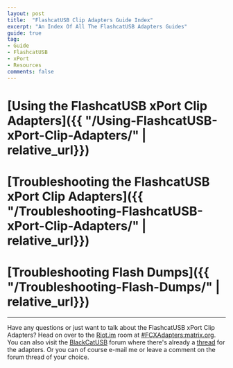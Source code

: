 ```yaml
---
layout: post
title:  "FlashcatUSB Clip Adapters Guide Index"
excerpt: "An Index Of All The FlashcatUSB Adapters Guides"
guide: true
tag:
- Guide
- FlashcatUSB
- xPort
- Resources
comments: false
---
```

# [Using the FlashcatUSB xPort Clip Adapters]({{ "/Using-FlashcatUSB-xPort-Clip-Adapters/" | relative_url}})

# [Troubleshooting the FlashcatUSB xPort Clip Adapters]({{ "/Troubleshooting-FlashcatUSB-xPort-Clip-Adapters/" | relative_url}})

# [Troubleshooting Flash Dumps]({{ "/Troubleshooting-Flash-Dumps/" | relative_url}})

---

Have any questions or just want to talk about the FlashcatUSB xPort Clip Adapters? Head on over to the [Riot.im](https://riot.im) room at [#FCXAdapters:matrix.org](https://riot.im/app/#/room/#FCXAdapters:matrix.org). You can also visit the [BlackCatUSB](https://www.blackcatusb.net/index.php) forum where there's already a [thread](https://www.blackcatusb.net/index.php?threads/tsop56-48-nor-nand-clip-adapters-for-the-flashcatusb-xport.493/#post-4009) for the adapters. Or you can of course e-mail me or leave a comment on the forum thread of your choice.
